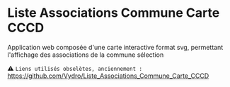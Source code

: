 # Liste Associations Commune Carte CCCD
Application web composée d'une carte interactive format svg, permettant l'affichage des associations de la commune sélection

⚠ `Liens utilisés obselètes, anciennement :` https://github.com/Vydro/Liste_Associations_Commune_Carte_CCCD
